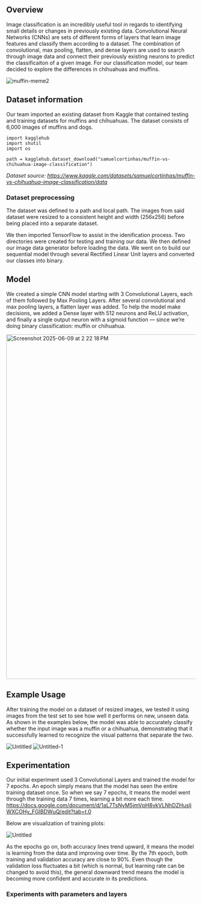  ## Overview
 Image classification is an incredibly useful tool in regards to identifying small details or changes in previously existing data. Convolutional Neural Networks (CNNs) are sets of different forms of layers that learn image features and classify them according to a dataset. The combination of convolutional, max pooling, flatten, and dense layers are used to search through image data and connect their previously existing neurons to predict the classificaiton of a given image. For our classification model, our team decided to explore the differences in chihuahuas and muffins.

 
![muffin-meme2](https://github.com/user-attachments/assets/cea2d46a-9d9b-47ef-8331-0bfe0209f60a)


## Dataset information 

 Our team imported an existing dataset from Kaggle that contained testing and training datasets for muffins and chihuahuas. The dataset consists of 6,000 images of muffins and dogs.

```
import kagglehub
import shutil
import os

path = kagglehub.dataset_download("samuelcortinhas/muffin-vs-chihuahua-image-classification")
```

 
 *Dataset source: https://www.kaggle.com/datasets/samuelcortinhas/muffin-vs-chihuahua-image-classification/data*

### Dataset preprocessing 

 The dataset was defined to a path and local path. The images from said dataset were resized to a consistent height and width (256x256) before being placed into a separate dataset. 

 We then imported TensorFlow to assist in the idenification process. Two directories were created for testing and training our data. We then defined our image data generator before loading the data. We went on to build our sequential model through several Rectified Linear Unit layers and converted our classes into binary.

 ## Model

 We created a simple CNN model starting with 3 Convolutional Layers, each of them followed by Max Pooling Layers. After several convolutional and max pooling layers, a flatten layer was added. To help the model make decisions, we added a Dense layer with 512 neurons and ReLU activation, and finally a single output neuron with a sigmoid function — since we’re doing binary classification: muffin or chihuahua.
 
 <img width="917" alt="Screenshot 2025-06-09 at 2 22 18 PM" src="https://github.com/user-attachments/assets/1e8d1336-0903-447d-890f-9a2cb1176991" />


 ## Example Usage

 After training the model on a dataset of resized images, we tested it using images from the test set to see how well it performs on new, unseen data. As shown in the examples below, the model was able to accurately classify whether the input image was a muffin or a chihuahua, demonstrating that it successfully learned to recognize the visual patterns that separate the two.
 
 ![Untitled](https://github.com/user-attachments/assets/68867006-50a3-4e5d-ab17-5601b30e26e6)
 ![Untitled-1](https://github.com/user-attachments/assets/1a04cbea-c110-4f1d-9af1-ff0c95e57a19)

## Experimentation

Our initial experiment used 3 Convolutional Layers and trained the model for 7 epochs.
An epoch simply means that the model has seen the entire training dataset once. So when we say 7 epochs, it means the model went through the training data 7 times, learning a bit more each time.
https://docs.google.com/document/d/1aL7TsNyM5jmVpH8vkVLNhDZHusljWXCOHy_FGIBDWuQ/edit?tab=t.0

Below are visualization of training plots:  

 ![Untitled](https://github.com/user-attachments/assets/c18c3d86-d3f7-47cd-afca-f756671a36b4)

 As the epochs go on, both accuracy lines trend upward, it means the model is learning from the data and improving over time. By the 7th epoch, both training and validation accuracy are close to 90%. Even though the validation loss fluctuates a bit (which is normal, but learning rate can be changed to avoid this), the general downward trend means the model is becoming more confident and accurate in its predictions.

### Experiments with parameters and layers

